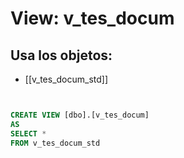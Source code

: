 # View: v_tes_docum

## Usa los objetos:
- [[v_tes_docum_std]]

```sql


CREATE VIEW [dbo].[v_tes_docum]
AS
SELECT *
FROM v_tes_docum_std



```
